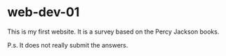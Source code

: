 # web-dev-01

This is my first website. It is a survey based on the Percy Jackson books. 

P.s. It does not really submit the answers.

